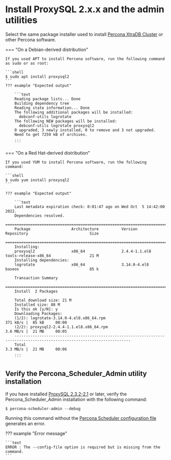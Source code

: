 # Install ProxySQL 2.x.x and the admin utilities

Select the same package installer used to install [Percona XtraDB Cluster](https://www.percona.com/doc/percona-xtradb-cluster/8.0/install/index.html) or other Percona software.

=== "On a Debian-derived distribution"

    If you used APT to install Percona software, run the following command as sudo or as root:

    ```shell
    $ sudo apt install proxysql2
    ```
    ??? example "Expected output" 

        ```text
        Reading package lists... Done
        Building dependency tree
        Reading state information... Done
        The following additional packages will be installed:
          debconf-utils logrotate
        The following NEW packages will be installed:
          debconf-utils logrotate proxysql2
        0 upgraded, 3 newly installed, 0 to remove and 3 not upgraded.
        Need to get 7259 kB of archives.
        ...
        ```

=== "On a Red Hat-derived distribution"

    If you used YUM to install Percona software, run the following command:

    ```shell
    $ sudo yum install proxysql2
    ```

    ??? example "Expected output"

        ```text
        Last metadata expiration check: 0:01:47 ago on Wed Oct  5 14:42:00 2022.
        Dependencies resolved.
        =========================================================================================================================
        Package                  Architecture          Version                        Repository                           Size
        =========================================================================================================================
        Installing:
        proxysql2                x86_64                2.4.4-1.1.el8                  tools-release-x86_64                 21 M
        Installing dependencies:
        logrotate                x86_64                3.14.0-4.el8                   baseos                               85 k

        Transaction Summary
        =========================================================================================================================
        Install  2 Packages

        Total download size: 21 M
        Installed size: 88 M
        Is this ok [y/N]: y
        Downloading Packages:
        (1/2): logrotate-3.14.0-4.el8.x86_64.rpm                                                 371 kB/s |  85 kB     00:00
        (2/2): proxysql2-2.4.4-1.1.el8.x86_64.rpm                                                3.6 MB/s |  21 MB     00:05
        -------------------------------------------------------------------------------------------------------------------------
        Total                                                                                    3.3 MB/s |  21 MB     00:06
        ...
        ```

## Verify the Percona_Scheduler_Admin utility installation

If you have installed [ProxySQL 2.3.2-2.1](release-notes-2.3.2-1.md) or later, verify the Percona_Scheduler_Admin installation with the following command:

```shell
$ percona-scheduler-admin --debug
```

Running this command without the [Percona Scheduler configuration file](percona-scheduler-admin-configuration.md) generates an error.

??? example "Error message"

    ```text
    ERROR : The --config-file option is required but is missing from the command.
    ```
